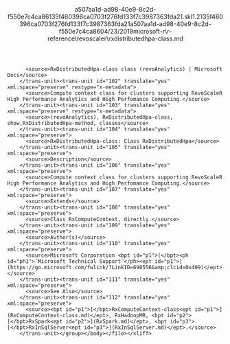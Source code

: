 <?xml version="1.0"?><xliff version="1.2" xmlns="urn:oasis:names:tc:xliff:document:1.2" xmlns:xsi="http://www.w3.org/2001/XMLSchema-instance" xsi:schemaLocation="urn:oasis:names:tc:xliff:document:1.2 xliff-core-1.2-transitional.xsd"><file datatype="xml" original="rxdistributedhpa-class.md" source-language="en-US" target-language="en-US"><header><tool tool-id="mdxliff" tool-name="mdxliff" tool-version="1.0-1931010" tool-company="Microsoft" /><xliffext:skl_file_name xmlns:xliffext="urn:microsoft:content:schema:xliffextensions">a507aa1d-ad98-40e9-8c2d-f550e7c4ca86135f460396ca0703f276fd133f7c3987363fda21.skl</xliffext:skl_file_name><xliffext:version xmlns:xliffext="urn:microsoft:content:schema:xliffextensions">1.2</xliffext:version><xliffext:ms.openlocfilehash xmlns:xliffext="urn:microsoft:content:schema:xliffextensions">135f460396ca0703f276fd133f7c3987363fda21</xliffext:ms.openlocfilehash><xliffext:ms.sourcegitcommit xmlns:xliffext="urn:microsoft:content:schema:xliffextensions">a507aa1d-ad98-40e9-8c2d-f550e7c4ca86</xliffext:ms.sourcegitcommit><xliffext:ms.lasthandoff xmlns:xliffext="urn:microsoft:content:schema:xliffextensions">04/23/2019</xliffext:ms.lasthandoff><xliffext:ms.openlocfilepath xmlns:xliffext="urn:microsoft:content:schema:xliffextensions">microsoft-r\r-reference\revoscaler\rxdistributedhpa-class.md</xliffext:ms.openlocfilepath></header><body><group id="content" extype="content"><trans-unit id="101" translate="yes" xml:space="preserve" restype="x-metadata">
          <source>RxDistributedHpa-class class (revoAnalytics) | Microsoft Docs</source>
        </trans-unit><trans-unit id="102" translate="yes" xml:space="preserve" restype="x-metadata">
          <source>Compute context class for clusters supporting RevoScaleR High Performance Analytics and High Perfomance Computing.</source>
        </trans-unit><trans-unit id="103" translate="yes" xml:space="preserve" restype="x-metadata">
          <source>(revoAnalytics), RxDistributedHpa-class, show,RxDistributedHpa-method, classes</source>
        </trans-unit><trans-unit id="104" translate="yes" xml:space="preserve">
          <source>RxDistributedHpa-class: Class RxDistributedHpa</source>
        </trans-unit><trans-unit id="105" translate="yes" xml:space="preserve">
          <source>Description</source>
        </trans-unit><trans-unit id="106" translate="yes" xml:space="preserve">
          <source>Compute context class for clusters supporting RevoScaleR High Performance Analytics and High Perfomance Computing.</source>
        </trans-unit><trans-unit id="107" translate="yes" xml:space="preserve">
          <source>Extends</source>
        </trans-unit><trans-unit id="108" translate="yes" xml:space="preserve">
          <source>Class RxComputeContext, directly.</source>
        </trans-unit><trans-unit id="109" translate="yes" xml:space="preserve">
          <source>Author(s)</source>
        </trans-unit><trans-unit id="110" translate="yes" xml:space="preserve">
          <source>Microsoft Corporation <bpt id="p1">[</bpt><ph id="ph1">`Microsoft Technical Support`</ph><ept id="p1">](https://go.microsoft.com/fwlink/?LinkID=698556&amp;clcid=0x409)</ept></source>
        </trans-unit><trans-unit id="111" translate="yes" xml:space="preserve">
          <source>See Also</source>
        </trans-unit><trans-unit id="112" translate="yes" xml:space="preserve">
          <source><bpt id="p1">[</bpt>RxComputeContext-class<ept id="p1">](RxComputeContext-class.md)</ept>, RxHadoopMR, <bpt id="p2">[</bpt>RxSpark<ept id="p2">](RxSpark.md)</ept>, <bpt id="p3">[</bpt>RxInSqlServer<ept id="p3">](RxInSqlServer.md)</ept>.</source>
        </trans-unit></group></body></file></xliff>